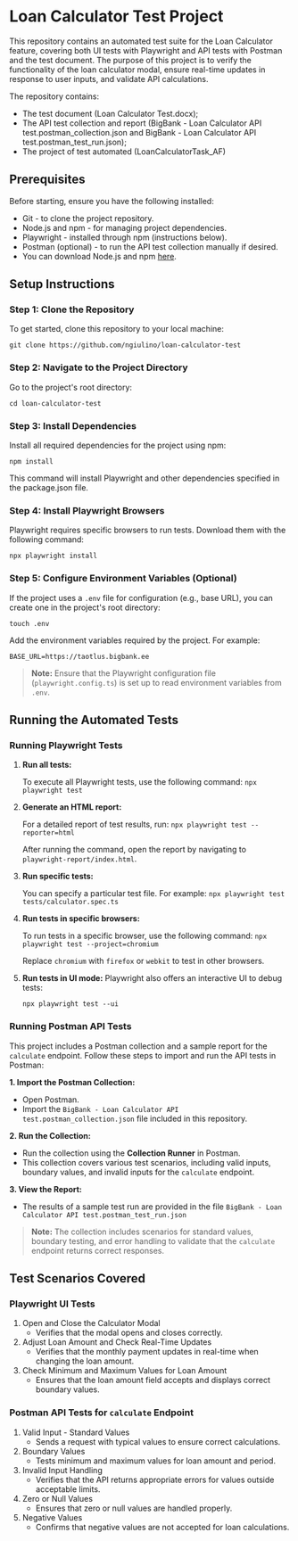 # **Loan Calculator Test Project**

This repository contains an automated test suite for the Loan Calculator feature, covering both UI tests with Playwright and API tests with Postman and the test document. The purpose of this project is to verify the functionality of the loan calculator modal, ensure real-time updates in response to user inputs, and validate API calculations.

The repository contains:
- The test document (Loan Calculator Test.docx);
- The API test collection and report (BigBank - Loan Calculator API test.postman_collection.json and BigBank - Loan Calculator API test.postman_test_run.json);
- The project of test automated (LoanCalculatorTask_AF) 

## **Prerequisites**

Before starting, ensure you have the following installed:
 - Git - to clone the project repository.
 - Node.js and npm - for managing project dependencies.
 - Playwright - installed through npm (instructions below).
 - Postman (optional) - to run the API test collection manually if
   desired.
 - You can download Node.js and npm [here](https://nodejs.org/).

## Setup Instructions

### Step 1: Clone the Repository
To get started, clone this repository to your local machine:

    git clone https://github.com/ngiulino/loan-calculator-test

### Step 2: Navigate to the Project Directory
Go to the project's root directory:

    cd loan-calculator-test

### Step 3: Install Dependencies

Install all required dependencies for the project using npm:

    npm install

This command will install Playwright and other dependencies specified in the package.json file.

### Step 4: Install Playwright Browsers

Playwright requires specific browsers to run tests. Download them with the following command:

    npx playwright install

### Step 5: Configure Environment Variables (Optional)

If the project uses a `.env` file for configuration (e.g., base URL), you can create one in the project's root directory:

    touch .env

Add the environment variables required by the project. For example:

    BASE_URL=https://taotlus.bigbank.ee

> **Note:** Ensure that the Playwright configuration file
> (`playwright.config.ts`) is set up to read environment variables from
> `.env`.

## Running the Automated Tests

### Running Playwright Tests

 1. **Run all tests:**

	To execute all Playwright tests, use the following command:
	`npx playwright test`
 
 2. **Generate an HTML report:**
	
	For a detailed report of test results, run:
	`npx playwright test --reporter=html`
	
	After running the command, open the report by navigating to 
	`playwright-report/index.html`.

 3. **Run specific tests:**
	
	 You can specify a particular test file. For example:
	`npx playwright test tests/calculator.spec.ts`

 4. **Run tests in specific browsers:**
	
	 To run tests in a specific browser, use the following command:
	`npx playwright test --project=chromium`
	
	Replace `chromium` with `firefox` or `webkit` to test in other 		browsers.

 5. **Run tests in UI mode:**
	 Playwright also offers an interactive UI to debug tests:

	`npx playwright test --ui`

### Running Postman API Tests

This project includes a Postman collection and a sample report for the `calculate` endpoint. Follow these steps to import and run the API tests in Postman:

 **1. Import the Postman Collection:**

 - Open Postman.
 - Import the `BigBank - Loan Calculator API test.postman_collection.json` file included in this repository.
 
 **2. Run the Collection:**
 - Run the collection using the **Collection Runner** in Postman.
 - This collection covers various test scenarios, including valid inputs, boundary values, and invalid inputs for the `calculate` endpoint.
 
 **3. View the Report:**
 - The results of a sample test run are provided in the file `BigBank -
   Loan Calculator API test.postman_test_run.json`
> **Note:** The collection includes scenarios for standard values, boundary testing, and error handling to validate that the `calculate` endpoint returns correct responses.

## Test Scenarios Covered

### Playwright UI Tests

 1. Open and Close the Calculator Modal
	 - Verifies that the modal opens and closes correctly.
 2. Adjust Loan Amount and Check Real-Time Updates
	 - Verifies that the monthly payment updates in real-time when changing the loan amount.
 3. Check Minimum and Maximum Values for Loan Amount
	 - Ensures that the loan amount field accepts and displays correct boundary values.

### Postman API Tests for `calculate` Endpoint

 1. Valid Input - Standard Values
	 -   Sends a request with typical values to ensure correct calculations.
 2. Boundary Values
	 -  Tests minimum and maximum values for loan amount and period.
 3. Invalid Input Handling
	 -   Verifies that the API returns appropriate errors for values outside acceptable limits.
 4. Zero or Null Values
	-   Ensures that zero or null values are handled properly.
 5. Negative Values
	 -  Confirms that negative values are not accepted for loan calculations.
